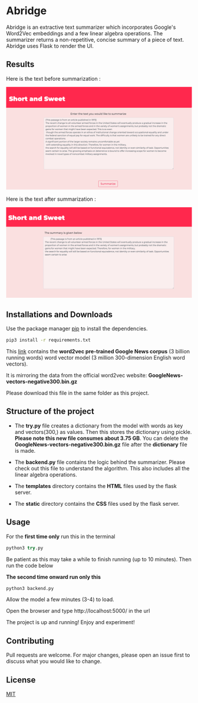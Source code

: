 # Abridge

Abridge is an extractive text summarizer which incorporates Google's Word2Vec embeddings and a few linear algebra operations. The summarizer returns a non-repetitive, concise summary of a piece of text. Abridge uses Flask to render the UI. 


## Results

Here is the text before summarization :

 

![Original](./docs/images/original.png) 

Here is the text after summarization :

 

![Summary](./docs/images/result2.png) 

## Installations and Downloads

Use the package manager [pip](https://pip.pypa.io/en/stable/) to install the dependencies.

```bash
pip3 install -r requirements.txt
```

This [link](https://drive.google.com/file/d/0B7XkCwpI5KDYNlNUTTlSS21pQmM/edit) contains the **word2vec pre-trained Google News corpus** (3 billion running words) word vector model (3 million 300-dimension English word vectors).

It is mirroring the data from the official word2vec website:
**GoogleNews-vectors-negative300.bin.gz**

Please download this file in the same folder as this project.

## Structure of the project
- The **try.py** file creates a dictionary from the model with words as key and vectors(300,) as values. Then this stores the dictionary using pickle. **Please note this new file consumes about 3.75 GB**.
You can delete the **GoogleNews-vectors-negative300.bin.gz** file after the **dictionary** file is made.

- The **backend.py** file contains the logic behind the summarizer. Please check out this file to understand the algorithm. This also includes all the linear algebra operations.

- The **templates** directory contains the **HTML** files used by the flask server.

- The **static** directory contains the **CSS** files used by the flask server.


## Usage


For the **first time only** 
run this in the terminal
```python
python3 try.py
```

Be patient as this may take a while to finish running (up to 10 minutes).
Then run the code below

**The second time onward run only this**
```python
python3 backend.py
```
Allow the model a few minutes (3-4) to load.

Open the browser and type http://localhost:5000/ in the url

The project is up and running! Enjoy and experiment!

## Contributing
Pull requests are welcome. For major changes, please open an issue first to discuss what you would like to change.


## License
[MIT](https://choosealicense.com/licenses/mit/)
